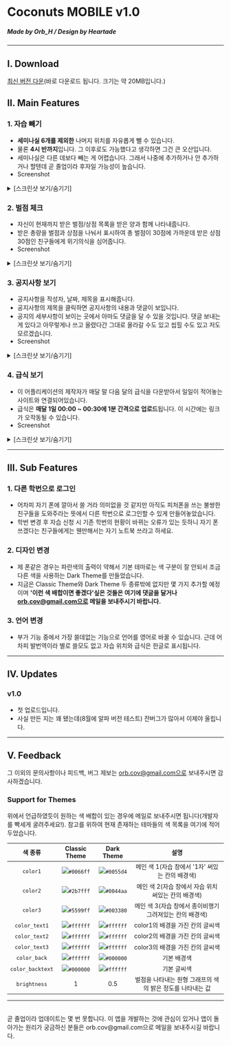 # Coconuts MOBILE v1.0
##### Made by Orb_H / Design by Heartade

<hr/>

## Ⅰ. Download
<a href="http://raw.githubusercontent.com/Orb-H/Coconuts/master/Downloads/Coconuts%20MOBILE%20v1.0.apk">최신 버전 다운</a>(바로 다운로드 됩니다. 크기는 약 20MB입니다.)

## Ⅱ. Main Features
### 1. 자습 빼기
   - **세미나실 6개를 제외한** 나머지 위치를 자유롭게 뺄 수 있습니다.
   - 물론 **4시 반까지**입니다. 그 이후로도 가능했다고 생각하면 그건 큰 오산입니다.
   - 세미나실은 다른 데보다 빼는 게 어렵습니다. 그래서 나중에 추가하거나 안 추가하거나 할텐데 곧 졸업이라 후자일 가능성이 높습니다.
   - Screenshot
   
<details>
   <summary>[스크린샷 보기/숨기기]</summary>
<table>
   <thead>
      <td>Classic</td>
      <td>Dark</td>
   </thead>
   <tr>
      <td><img src="./Screenshots/Classic1.png"></td>
      <td><img src="./Screenshots/Dark1.png"></td>
   </tr>
</table>
</details>

### 2. 벌점 체크
   - 자신이 현재까지 받은 벌점/상점 목록을 받은 양과 함께 나타내줍니다.
   - 받은 총량을 벌점과 상점을 나눠서 표시하여 총 벌점이 30점에 가까운데 받은 상점 30점인 친구들에게 위기의식을 심어줍니다.
   - Screenshot
   
<details>
   <summary>[스크린샷 보기/숨기기]</summary>
<table border=0>
   <thead>
      <td>Classic</td>
      <td>Dark</td>
   </thead>
   <tr>
      <td><img src="./Screenshots/Classic2.png"></td>
      <td><img src="./Screenshots/Dark2.png"></td>
   </tr>
</table>
   </details>

### 3. 공지사항 보기
   - 공지사항을 작성자, 날짜, 제목을 표시해줍니다.
   - 공지사항의 제목을 클릭하면 공지사항의 내용과 댓글이 보입니다.
   - 공지의 세부사항이 보이는 곳에서 아마도 댓글을 달 수 있을 것입니다. 댓글 보내는 게 있다고 아무렇게나 쓰고 올렸다간 그대로 올라갈 수도 있고 씹힐 수도 있고 저도 모르겠습니다.
   - Screenshot
   
<details>
   <summary>[스크린샷 보기/숨기기]</summary>
<table border=0>
   <thead>
      <td>Classic</td>
      <td>Dark</td>
   </thead>
   <tr>
      <td><img src="./Screenshots/Classic3.png"></td>
      <td><img src="./Screenshots/Dark3.png"></td>
   </tr>
</table>
   </details>

### 4. 급식 보기
   - 이 어플리케이션의 제작자가 매달 말 다음 달의 급식을 다운받아서 일일이 적어놓는 사이트와 연결되어있습니다.
   - 급식은 **매달 1일 00:00 ~ 00:30에 1분 간격으로 업로드**됩니다. 이 시간에는 링크가 오작동될 수 있습니다.
   - Screenshot
   
<details>
   <summary>[스크린샷 보기/숨기기]</summary>
<table border=0>
   <thead>
      <td>Classic</td>
      <td>Dark</td>
   </thead>
   <tr>
      <td><img src="./Screenshots/Classic4.png"></td>
      <td><img src="./Screenshots/Dark4.png"></td>
   </tr>
</table>
   </details>
   
<hr/>

## Ⅲ. Sub Features
### 1. 다른 학번으로 로그인
   - 어차피 자기 폰에 깔아서 쓸 거라 의미없을 것 같지만 아직도 피처폰을 쓰는 불쌍한 친구들을 도와주라는 뜻에서 다른 학번으로 로그인할 수 있게 만들어놓았습니다.
   - 학번 변경 후 자습 신청 시 기존 학번의 현황이 바뀌는 오류가 있는 듯하니 자기 폰 쓰겠다는 친구들에게는 웬만해서는 자기 노트북 쓰라고 하세요.
### 2. 디자인 변경
   - 제 폰같은 경우는 파란색의 출력이 약해서 기본 테마로는 색 구분이 잘 안되서 조금 다른 색을 사용하는 Dark Theme를 만들었습니다.
   - 지금은 Classic Theme와 Dark Theme 두 종류밖에 없지만 몇 가지 추가할 예정이며 **'이런 색 배합이면 좋겠다'싶은 것들은 여기에 댓글을 달거나 orb.cov@gmail.com으로 메일을 보내주시기 바랍니다.**
### 3. 언어 변경
   - 부가 기능 중에서 가장 쓸데없는 기능으로 언어를 영어로 바꿀 수 있습니다. 근데 어차피 발번역이라 별로 쓸모도 없고 자습 위치와 급식은 한글로 표시됩니다.

<hr/>

## Ⅳ. Updates
### v1.0
   - 첫 업로드입니다.
   - 사실 만든 지는 꽤 됐는데(8월에 알파 버전 테스트) 잔버그가 많아서 이제야 올립니다.

<hr/>

## Ⅴ. Feedback
그 이외의 문의사항이나 피드백, 버그 제보는 orb.cov@gmail.com으로 보내주시면 감사하겠습니다.

### Support for Themes
위에서 언급하였듯이 원하는 색 배합이 있는 경우에 메일로 보내주시면 됩니다(개발자를 빡세게 굴려주세요!). 참고를 위하여 현재 존재하는 테마들의 색 목록을 여기에 적어두었습니다.

|색 종류|Classic Theme|Dark Theme|설명|
|:---:|:---:|:---:|:---:|
|`color1`        | <img src="http://via.placeholder.com/16/0066ff/0066ff">`#0066ff`</span> | <img src="http://via.placeholder.com/16/0055d4/0055d4">`#0055d4`</span> | 메인 색 1(자습 창에서 '1자' 써있는 칸의 배경색) |
|`color2`        | <img src="http://via.placeholder.com/16/2b7fff/2b7fff">`#2b7fff`</span> | <img src="http://via.placeholder.com/16/0044aa/0044aa">`#0044aa`</span> | 메인 색 2(자습 창에서 자습 위치 써있는 칸의 배경색) |
|`color3`        | <img src="http://via.placeholder.com/16/5599ff/5599ff">`#5599ff`</span> | <img src="http://via.placeholder.com/16/003380/003380">`#003380`</span> | 메인 색 3(자습 창에서 종이비행기 그려져있는 칸의 배경색) |
|`color_text1`   | <img src="http://via.placeholder.com/16/ffffff/ffffff">`#ffffff`</span> | <img src="http://via.placeholder.com/16/ffffff/ffffff">`#ffffff`</span> | color1의 배경을 가진 칸의 글씨색 |
|`color_text2`   | <img src="http://via.placeholder.com/16/ffffff/ffffff">`#ffffff`</span> | <img src="http://via.placeholder.com/16/ffffff/ffffff">`#ffffff`</span> | color2의 배경을 가진 칸의 글씨색 |
|`color_text3`   | <img src="http://via.placeholder.com/16/ffffff/ffffff">`#ffffff`</span> | <img src="http://via.placeholder.com/16/ffffff/ffffff">`#ffffff`</span> | color3의 배경을 가진 칸의 글씨색 |
|`color_back`    | <img src="http://via.placeholder.com/16/ffffff/ffffff">`#ffffff`</span> | <img src="http://via.placeholder.com/16/000000/000000">`#000000`</span> | 기본 배경색 |
|`color_backtext`| <img src="http://via.placeholder.com/16/000000/000000">`#000000`</span> | <img src="http://via.placeholder.com/16/ffffff/ffffff">`#ffffff`</span> | 기본 글씨색 |
|`brightness`    |1|0.5| 벌점을 나타내는 원형 그래프의 색의 밝은 정도를 나타내는 값 |

<hr/>
<br/>
곧 졸업이라 업데이트는 몇 번 못합니다. 이 앱을 개발하는 것에 관심이 있거나 앱이 돌아가는 원리가 궁금하신 분들은 orb.cov@gmail.com으로 메일을 보내주시길 바랍니다.
